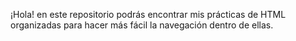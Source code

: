 ¡Hola! en este repositorio podrás encontrar mis prácticas de HTML organizadas para hacer más fácil la navegación dentro de ellas.
